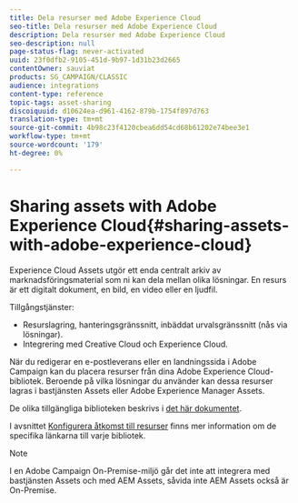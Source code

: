 ```yaml
---
title: Dela resurser med Adobe Experience Cloud
seo-title: Dela resurser med Adobe Experience Cloud
description: Dela resurser med Adobe Experience Cloud
seo-description: null
page-status-flag: never-activated
uuid: 23f0dfb2-9105-451d-9b97-1d31b23d2665
contentOwner: sauviat
products: SG_CAMPAIGN/CLASSIC
audience: integrations
content-type: reference
topic-tags: asset-sharing
discoiquuid: d10624ea-d961-4162-879b-1754f897d763
translation-type: tm+mt
source-git-commit: 4b98c23f4120cbea6dd54cd68b61202e74bee3e1
workflow-type: tm+mt
source-wordcount: '179'
ht-degree: 0%

---
```



# Sharing assets with Adobe Experience Cloud{#sharing-assets-with-adobe-experience-cloud}

Experience Cloud Assets utgör ett enda centralt arkiv av marknadsföringsmaterial som ni kan dela mellan olika lösningar. En resurs är ett digitalt dokument, en bild, en video eller en ljudfil.

Tillgångstjänster:

* Resurslagring, hanteringsgränssnitt, inbäddat urvalsgränssnitt (nås via lösningar).
* Integrering med Creative Cloud och Experience Cloud.

När du redigerar en e-postleverans eller en landningssida i Adobe Campaign kan du placera resurser från dina Adobe Experience Cloud-bibliotek. Beroende på vilka lösningar du använder kan dessa resurser lagras i bastjänsten Assets eller Adobe Experience Manager Assets.

De olika tillgängliga biblioteken beskrivs i [det här dokumentet](https://docs.adobe.com/content/help/en/core-services/interface/assets/experience-cloud-assets.html).

I avsnittet [Konfigurera åtkomst till resurser](../../integrations/using/configuring-access-to-assets.md) finns mer information om de specifika länkarna till varje bibliotek.

>[!NOTE]
>
>I en Adobe Campaign On-Premise-miljö går det inte att integrera med bastjänsten Assets och med AEM Assets, såvida inte AEM Assets också är On-Premise.

